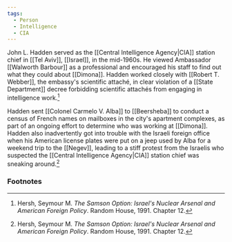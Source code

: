 ```yaml
---
tags:
  - Person
  - Intelligence
  - CIA
---
```

John L. Hadden served as the [[Central Intelligence Agency|CIA]] station chief in [[Tel Aviv]], [[Israel]], in the mid-1960s. He viewed Ambassador [[Walworth Barbour]] as a professional and encouraged his staff to find out what they could about [[Dimona]]. Hadden worked closely with [[Robert T. Webber]], the embassy's scientific attaché, in clear violation of a [[State Department]] decree forbidding scientific attachés from engaging in intelligence work.[^1]

Hadden sent [[Colonel Carmelo V. Alba]] to [[Beersheba]] to conduct a census of French names on mailboxes in the city's apartment complexes, as part of an ongoing effort to determine who was working at [[Dimona]]. Hadden also inadvertently got into trouble with the Israeli foreign office when his American license plates were put on a jeep used by Alba for a weekend trip to the [[Negev]], leading to a stiff protest from the Israelis who suspected the [[Central Intelligence Agency|CIA]] station chief was sneaking around.[^1]

### Footnotes

[^1]: Hersh, Seymour M. *The Samson Option: Israel's Nuclear Arsenal and American Foreign Policy*. Random House, 1991. Chapter 12.